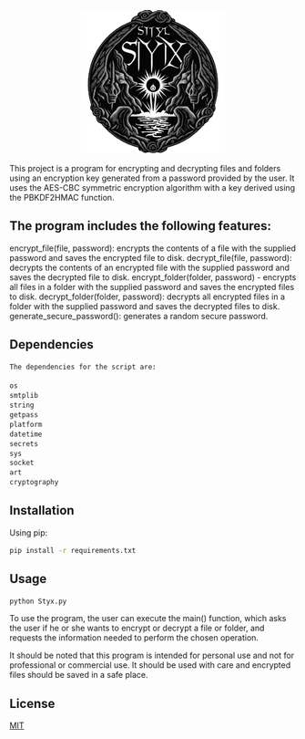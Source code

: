 <p align="center">
<img src="Styx_icon.png"/ width=50% height=50%>
</p>

This project is a program for encrypting and decrypting files and folders using an encryption key generated from a password provided by the user. It uses the AES-CBC symmetric encryption algorithm with a key derived using the PBKDF2HMAC function.

## The program includes the following features:

encrypt_file(file, password): encrypts the contents of a file with the supplied password and saves the encrypted file to disk.
decrypt_file(file, password): decrypts the contents of an encrypted file with the supplied password and saves the decrypted file to disk.
encrypt_folder(folder, password) - encrypts all files in a folder with the supplied password and saves the encrypted files to disk.
decrypt_folder(folder, password): decrypts all encrypted files in a folder with the supplied password and saves the decrypted files to disk.
generate_secure_password(): generates a random secure password.

## Dependencies

```txt
The dependencies for the script are:

os
smtplib
string
getpass
platform
datetime
secrets
sys
socket
art
cryptography
```

## Installation

Using pip:

```bash
pip install -r requirements.txt
```

## Usage

```python
python Styx.py
```
To use the program, the user can execute the main() function, which asks the user if he or she wants to encrypt or decrypt a file or folder, and requests the information needed to perform the chosen operation.

It should be noted that this program is intended for personal use and not for professional or commercial use. It should be used with care and encrypted files should be saved in a safe place.


## License

[MIT](https://choosealicense.com/licenses/mit/)
